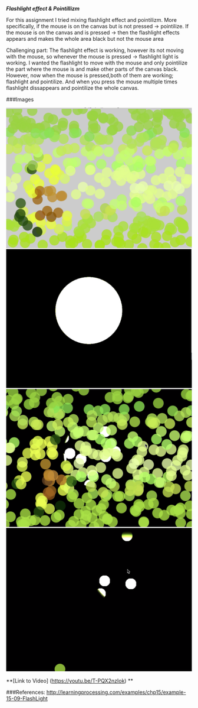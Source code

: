 ***Flashlight effect & Pointillizm***

For this assignment I tried mixing flashlight effect and pointilizm. More specifically, if the mouse is on the canvas but is not pressed -> pointilize. If the mouse is on the canvas and is pressed -> then the flashlight effects appears and makes the whole area black but not the mouse area
             
Challenging part: The flashlight effect is working, however its not moving with the mouse, so whenever the mouse is pressed -> flashlight light is working. I wanted the flashlight to move with the mouse and only pointilize the part where the mouse is and make other parts of the canvas black. However, now when the mouse is pressed,both of them are working; flashlight and pointilize. And when you press the mouse multiple times flashlight dissappears and pointilize the whole canvas.
 
###Images

![](1.png)
![](2.png)
![](3.png)
![](4.png)

**[Link to Video] (https://youtu.be/T-PQX2nzIok) **


###References: http://learningprocessing.com/examples/chp15/example-15-09-FlashLight
